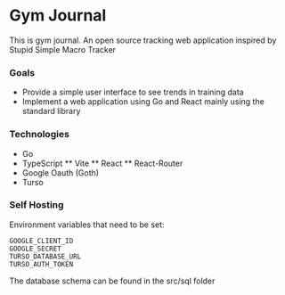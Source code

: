# Gym Journal

This is gym journal. An open source tracking web application inspired by Stupid Simple Macro Tracker

### Goals
* Provide a simple user interface to see trends in training data
* Implement a web application using Go and React mainly using the standard library

### Technologies
* Go
* TypeScript 
** Vite
** React 
** React-Router
* Google Oauth (Goth)
* Turso

### Self Hosting
Environment variables that need to be set:
```
GOOGLE_CLIENT_ID
GOOGLE_SECRET
TURSO_DATABASE_URL
TURSO_AUTH_TOKEN
```
The database schema can be found in the src/sql folder
